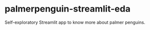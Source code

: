 # palmerpenguin-streamlit-eda

Self-exploratory Streamlit app to know more about palmer penguins.


